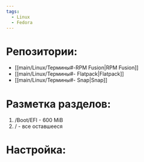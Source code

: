 ```yaml
---
tags:
  - Linux
  - Fedora
---
```

# Репозитории:
- [[main/Linux/Термины#-RPM Fusion|RPM Fusion]]
- [[main/Linux/Термины#- Flatpack|Flatpack]]
- [[main/Linux/Термины#- Snap|Snap]]
# Разметка разделов:
1. /Boot/EFI - 600 MiB
2. / - все оставшееся
# Настройка:
